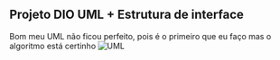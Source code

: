 ## Projeto DIO UML + Estrutura de interface

Bom meu UML não ficou perfeito, pois é o primeiro que eu faço mas o algoritmo está certinho 
![UML](https://i.ibb.co/zNrBR5s/UML.jpg)